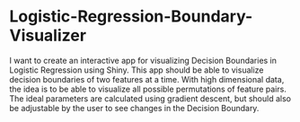 # Logistic-Regression-Boundary-Visualizer

I want to create an interactive app for visualizing Decision Boundaries in Logistic Regression using Shiny. This app should be able to visualize decision boundaries of two features at a time. With high dimensional data, the idea is to be able to visualize all possible permutations of feature pairs. The ideal parameters are calculated using gradient descent, but should also be adjustable by the user to see changes in the Decision Boundary. 

